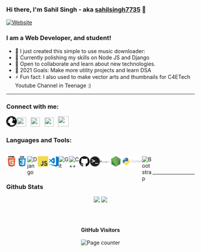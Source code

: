 
### Hi there, I'm Sahil Singh - aka [sahilsingh7735](https://dev-sahil-singh.pantheonsite.io/) 👋



[![Website](https://img.shields.io/https://dev-sahil-singh.pantheonsite.io)](https://dev-sahil-singh.pantheonsite.io/)


### I am a Web Developer, and student!

- 🔭  I just created this simple to use music downloader: 
- 🌱  Currently polishing my skills on Node JS and Django 
- 👯 Open to collaborate and learn about new technologies.
- 🥅 2021 Goals: Make more utility projects and learn DSA
- ⚡ Fun fact: I also used to make vector arts and thumbnails for C4ETech Youtube Channel in Teenage :)

---

### Connect with me:

[<img align="left" alt="https://dev-sahil-singh.pantheonsite.io/" width="28px" src="https://raw.githubusercontent.com/iconic/open-iconic/master/svg/globe.svg" />](https://dev-sahil-singh.pantheonsite.io/)


<p>
  <a href="https://twitter.com/SahilSi53697800?s=09"><img width="25" height="25" src="/res/twitter.svg"></a>
  &nbsp;
  <a href="https://www.linkedin.com/in/sahil-singh-a6462a131/"><img width="25" height="25" src="/res/linkedin.svg"></a>
  &nbsp;
  <a href="https://instagram.com/___.sahil.___.singh.___?igshid=15yt63ee7xnp2"><img width="25" height="25" src="/res/instagram.svg"></a>
  &nbsp;
  <a href="https://discord.com/XtreamSahil#4731"><img width="29" height="28" src="/res/discord.png"></a>
   &nbsp;

</p>


### Languages and Tools:

<br />



<img align="left" alt="HTML5" width="28px" src="https://raw.githubusercontent.com/github/explore/80688e429a7d4ef2fca1e82350fe8e3517d3494d/topics/html/html.png" />

<img align="left" alt="CSS3" width="28px" src="https://raw.githubusercontent.com/github/explore/80688e429a7d4ef2fca1e82350fe8e3517d3494d/topics/css/css.png" />

<img align="left" alt="Django" width="28px" src="https://img.icons8.com/windows/32/000000/django.png" />


<img align="left" alt="Javascript" width="28px" src="https://raw.githubusercontent.com/github/explore/80688e429a7d4ef2fca1e82350fe8e3517d3494d/topics/javascript/javascript.png">
<img align="left" alt="Visual Studio Code" width="28px" src="https://raw.githubusercontent.com/github/explore/80688e429a7d4ef2fca1e82350fe8e3517d3494d/topics/visual-studio-code/visual-studio-code.png" />

<img align="left" alt="Git" width="28px" src="https://img.icons8.com/color/48/000000/git.png" />

<img align="left" alt="C++" width="27px" src="https://img.icons8.com/color/48/000000/c-plus-plus-logo.png" />

<img align="left" alt="GitHub" width="28px" src="https://raw.githubusercontent.com/github/explore/78df643247d429f6cc873026c0622819ad797942/topics/github/github.png" />

<img align="left" alt="Terminal" width="28px" src="https://raw.githubusercontent.com/github/explore/d92924b1d925bb134e308bd29c9de6c302ed3beb/topics/terminal/terminal.png" />


<img align="left" alt="MongoDB" width="28px" src="https://raw.githubusercontent.com/github/explore/80688e429a7d4ef2fca1e82350fe8e3517d3494d/topics/mongodb/mongodb.png">

<img align="left" alt="NodeJS" width="28px" src="https://raw.githubusercontent.com/github/explore/80688e429a7d4ef2fca1e82350fe8e3517d3494d/topics/nodejs/nodejs.png">

<img align="left" alt="Python" width="28px" src="https://raw.githubusercontent.com/github/explore/80688e429a7d4ef2fca1e82350fe8e3517d3494d/topics/python/python.png">

<img align="left" alt="Express" width="28px" src="https://raw.githubusercontent.com/github/explore/80688e429a7d4ef2fca1e82350fe8e3517d3494d/topics/express/express.png">


<img align="left" alt="Bootstrap" width="28px" src="https://img.icons8.com/color/48/000000/bootstrap.png" />

<br />
<br />

---

### Github Stats

<p align="center">
  <img width="48%" src="https://github-readme-stats.vercel.app/api?username=sahilsingh7735&show_icons=true&theme=tokyonight" />
  <img width="48%" src="https://github-readme-streak-stats.herokuapp.com/?user=sahilsingh7735&theme=tokyonight" />
</p>

<br>
 <br>
  
 <p align="center">
  <b>GitHub Visitors</b>
  <br>
  <br>
 <img alt="Page counter" src="https://profile-counter.glitch.me/sahilsingh7735/count.svg">
</p>



